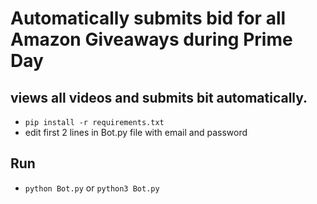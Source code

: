 # Automatically submits bid for all Amazon Giveaways during Prime Day
## views all videos and submits bit automatically.  

- `pip install -r requirements.txt`
- edit first 2 lines in Bot.py file with email and password

## Run
- `python Bot.py` or `python3 Bot.py`
